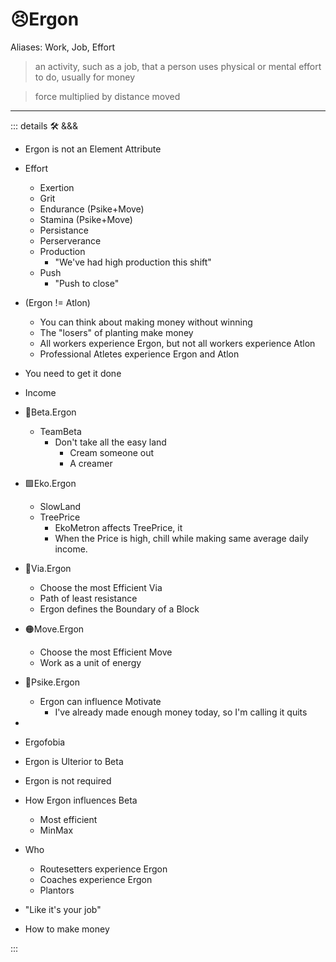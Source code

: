 # 😣<erg>Ergon</erg>

Aliases: Work, Job, Effort

> an activity, such as a job, that a person uses physical or mental effort to do, usually for money

> force multiplied by distance moved

---

<!-- =================================================== -->
<!-- =================================================== -->
<!-- =================================================== -->
<!-- =================================================== -->
<!-- =================================================== -->
::: details 🛠 <dev>&&&</dev>

- Ergon is not an Element Attribute

- Effort
    - Exertion
    - Grit
    - Endurance (Psike+Move)
    - Stamina (Psike+Move)
    - Persistance
    - Perserverance
    - Production
        - "We've had high production this shift"
    - Push
        - "Push to close"

- (Ergon != Atlon)
    - You can think about making money without winning
    - The "losers" of planting make money
    - All workers experience Ergon, but not all workers experience Atlon
    - Professional Atletes experience Ergon and Atlon  

- You need to get it done
- Income

- 🔷<beta>Beta</beta>.Ergon
    - TeamBeta
        - Don't take all the easy land
            - Cream someone out
            - A creamer
- 🟩<eko>Eko</eko>.Ergon
    - SlowLand
    - TreePrice
        - EkoMetron affects TreePrice, it
        - When the Price is high, chill while making same average daily income.
- 🔻<via>Via</via>.Ergon
    - Choose the most Efficient Via
    - Path of least resistance
    - Ergon defines the Boundary of a Block
- 🟠<move>Move</move>.Ergon
    - Choose the most Efficient Move
    - Work as a unit of energy
- 💜<psike>Psike</psike>.Ergon
    - Ergon can influence Motivate
        - I've already made enough money today, so I'm calling it quits

-
- Ergofobia
- Ergon is Ulterior to Beta
- Ergon is not required

- How Ergon influences Beta
    - Most efficient
    - MinMax

- Who
    - Routesetters experience Ergon
    - Coaches experience Ergon
    - Plantors

- "Like it's your job"
- How to make money

:::
